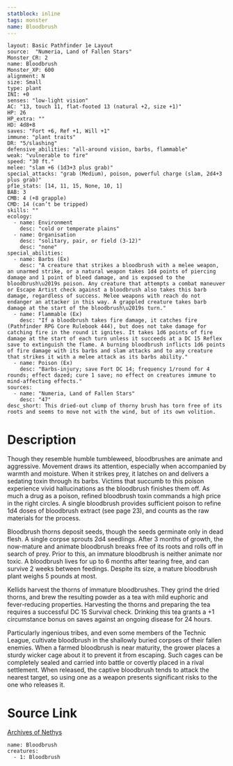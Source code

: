 ```yaml
---
statblock: inline
tags: monster
name: Bloodbrush
---
```

```statblock
layout: Basic Pathfinder 1e Layout
source:  "Numeria, Land of Fallen Stars"
Monster_CR: 2
name: Bloodbrush
Monster_XP: 600
alignment: N
size: Small
type: plant
INI: +0
senses: "low-light vision"
AC: "13, touch 11, flat-footed 13 (natural +2, size +1)"
HP: 26
HP_extra: ""
HD: 4d8+8
saves: "Fort +6, Ref +1, Will +1"
immune: "plant traits"
DR: "5/slashing"
defensive_abilities: "all-around vision, barbs, flammable"
weak: "vulnerable to fire"
speed: "30 ft."
melee: "slam +6 (1d3+3 plus grab)"
special_attacks: "grab (Medium), poison, powerful charge (slam, 2d4+3 plus grab)"
pf1e_stats: [14, 11, 15, None, 10, 1]
BAB: 3
CMB: 4 (+8 grapple)
CMD: 14 (can’t be tripped)
skills: ""
ecology:
  - name: Environment
    desc: "cold or temperate plains"
  - name: Organisation
    desc: "solitary, pair, or field (3-12)"
    desc: "none"
special_abilities:
  - name: Barbs (Ex)
    desc: "A creature that strikes a bloodbrush with a melee weapon, an unarmed strike, or a natural weapon takes 1d4 points of piercing damage and 1 point of bleed damage, and is exposed to the bloodbrush\u2019s poison. Any creature that attempts a combat maneuver or Escape Artist check against a bloodbrush also takes this barb damage, regardless of success. Melee weapons with reach do not endanger an attacker in this way. A grappled creature takes barb damage at the start of the bloodbrush\u2019s turn."
  - name: Flammable (Ex)
    desc: "If a bloodbrush takes fire damage, it catches fire (Pathfinder RPG Core Rulebook 444), but does not take damage for catching fire in the round it ignites. It takes 1d6 points of fire damage at the start of each turn unless it succeeds at a DC 15 Reflex save to extinguish the flame. A burning bloodbrush inflicts 1d6 points of fire damage with its barbs and slam attacks and to any creature that strikes it with a melee attack as its barbs ability."
  - name: Poison (Ex)
    desc: "Barbs-injury; save Fort DC 14; frequency 1/round for 4 rounds; effect dazed; cure 1 save; no effect on creatures immune to mind-affecting effects."
sources:
  - name: "Numeria, Land of Fallen Stars"
    desc: "47"
desc_short: This dried-out clump of thorny brush has torn free of its roots and seems to move not with the wind, but of its own volition.
```
# Description
Though they resemble humble tumbleweed, bloodbrushes are animate and aggressive. Movement draws its attention, especially when accompanied by warmth and moisture. When it strikes prey, it latches on and delivers a sedating toxin through its barbs. Victims that succumb to this poison experience vivid hallucinations as the bloodbrush finishes them off. As much a drug as a poison, refined bloodbrush toxin commands a high price in the right circles. A single bloodbrush provides sufficient poison to refine 1d4 doses of bloodbrush extract (see page 23), and counts as the raw materials for the process.

Bloodbrush thorns deposit seeds, though the seeds germinate only in dead flesh. A single corpse sprouts 2d4 seedlings. After 3 months of growth, the now-mature and animate bloodbrush breaks free of its roots and rolls off in search of prey. Prior to this, an immature bloodbrush is neither animate nor toxic. A bloodbrush lives for up to 6 months after tearing free, and can survive 2 weeks between feedings. Despite its size, a mature bloodbrush plant weighs 5 pounds at most.

Kellids harvest the thorns of immature bloodbrushes. They grind the dried thorns, and brew the resulting powder as a tea with mild euphoric and fever-reducing properties. Harvesting the thorns and preparing the tea requires a successful DC 15 Survival check. Drinking this tea grants a +1 circumstance bonus on saves against an ongoing disease for 24 hours.

Particularly ingenious tribes, and even some members of the Technic League, cultivate bloodbrush in the shallowly buried corpses of their fallen enemies. When a farmed bloodbrush is near maturity, the grower places a sturdy wicker cage about it to prevent it from escaping. Such cages can be completely sealed and carried into battle or covertly placed in a rival settlement. When released, the captive bloodbrush tends to attack the nearest target, so using one as a weapon presents significant risks to the one who releases it.
# Source Link
[Archives of Nethys](https://aonprd.com/MonsterDisplay.aspx?ItemName=Bloodbrush)
```encounter-table
name: Bloodbrush
creatures:
  - 1: Bloodbrush
```
